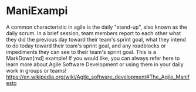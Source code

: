 # ManiExampi
A common characteristic in agile is the daily "stand-up", also known as the daily scrum. In a brief session,
team members report to each other what they did the previous day toward their team's sprint goal, what they intend
to do today toward their team's sprint goal, and any roadblocks or impediments they can see to their team's sprint
goal. This is a MarkDown[md] example!
If you would like, you can always refer here to learn more about Agile Software Development or using them in your daily work in groups or teams! https://en.wikipedia.org/wiki/Agile_software_development#The_Agile_Manifesto
